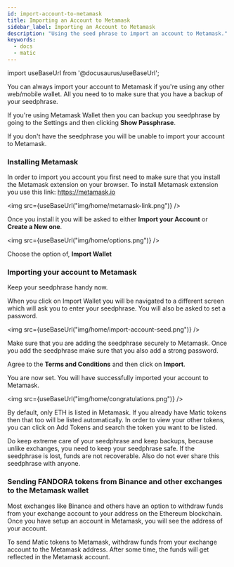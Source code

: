 ```yaml
---
id: import-account-to-metamask
title: Importing an Account to Metamask
sidebar_label: Importing an Account to Metamask
description: "Using the seed phrase to import an account to Metamask."
keywords:
  - docs
  - matic
---
```

import useBaseUrl from '@docusaurus/useBaseUrl';

You can always import your account to Metamask if you're using any other web/mobile wallet. All you need to to make sure that you have a backup of your seedphrase.

If you're using Metamask Wallet then you can backup you seedphrase by going to the Settings and then clicking **Show Passphrase**.

If you don't have the seedphrase you will be unable to import your account to Metamask.

### Installing Metamask

In order to import you account you first need to make sure that you install the Metamask extension on your browser. To install Metamask extension you use this link: https://metamask.io

<img src={useBaseUrl("img/home/metamask-link.png")} />

Once you install it you will be asked to either **Import your Account** or **Create a New one**.

<img src={useBaseUrl("img/home/options.png")} />

Choose the option of, **Import Wallet**

### Importing your account to Metamask

Keep your seedphrase handy now.

When you click on Import Wallet you will be navigated to a different screen which will ask you to enter your seedphrase. You will also be asked to set a password. 

<img src={useBaseUrl("img/home/import-account-seed.png")} />

Make sure that you are adding the seedphrase securely to Metamask. Once you add the seedphrase make sure that you also add a strong password.

Agree to the **Terms and Conditions** and then click on **Import**. 

You are now set. You will have successfully imported your account to Metamask.

<img src={useBaseUrl("img/home/congratulations.png")} />

By default, only ETH is listed in Metamask. If you already have Matic tokens then that too will be listed automatically. In order to view your other tokens, you can click on Add Tokens and search the token you want to be listed.

Do keep extreme care of your seedphrase and keep backups, because unlike exchanges, you need to keep your seedphrase safe. If the seedphrase is lost, funds are not recoverable. Also do not ever share this seedphrase with anyone.

### Sending FANDORA tokens from Binance and other exchanges to the Metamask wallet

Most exchanges like Binance and others have an option to withdraw funds from your exchange account to your address on the Ethereum blockchain. Once you have setup an account in Metamask, you will see the address of your account.

To send Matic tokens to Metamask, withdraw funds from your exchange account to the Metamask address. After some time, the funds will get reflected in the Metamask account.